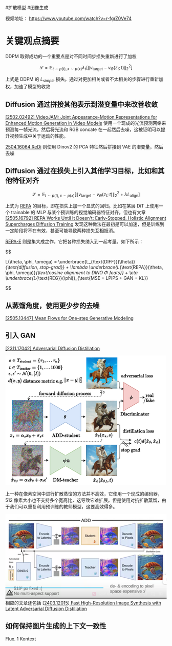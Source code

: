 #扩散模型 #图像生成

视频地址： <https://www.youtube.com/watch?v=r-fgrZ0Ve74>

# 关键观点摘要

 DDPM 取得成功的一个重要点是对不同时间步损失重新进行了加权

$$
\mathcal{L} = \mathbb{E}_{t \sim p(t), x \sim p(x)} \lambda_t \left[ \| v_{\text{target}} - v_\Theta(z_t; t) \|_2^2 \right]
$$

上式是 DDPM 的 $L_{simple}$ 损失。通过对更加相关或者不太相关的步骤进行重新加权，加速了模型的收敛

## Diffusion 通过拼接其他表示到潜变量中来改善收敛

[[2502.02492] VideoJAM: Joint Appearance-Motion Representations for Enhanced Motion Generation in Video Models]( https://arxiv.org/abs/2502.02492 ) 使用一个现成的光流预测网络来预测每一帧光流，然后将光流和 RGB concate 在一起然后去噪，这被证明可以提升视频生成中关于运动的性能。

[2504.16064 ReDi](https://arxiv.org/pdf/2504.16064) 则使用 Dinov2 的 PCA 特征然后拼接到 VAE 的潜变量，然后去噪

## Diffusion 通过在损失上引入其他学习目标，比如和其他特征对齐

$$
\mathcal{L} = \mathbb{E}_{t \sim p(t), x \sim p(x)} \left[ \| v_{\text{target}} - v_\Theta(z_t; t) \|_2^2 + \lambda L_{\text{align}} \right]
$$

上式为 [REPA]( https://arxiv.org/abs/2410.06940 ) 的目标，即在损失上加一个显式的回归。比如在某层 DiT 上使用一个 trainable 的 MLP 与某个预训练的视觉编码器特征对齐。但也有文章 [[2505.16792] REPA Works Until It Doesn't: Early-Stopped, Holistic Alignment Supercharges Diffusion Training]( https://arxiv.org/abs/2505.16792 ) 发现这种做法在最初是可以加速，但是训练到一定阶段将不在有效，甚至可能导致两种损失互相抵消。

[REPA-E](https://arxiv.org/abs/2504.10483) 则是集大成之作，它把各种损失纳入到一起考量。如下所示：

$$

L(\theta, \phi, \omega) = \underbrace{L_{\text{DIFF}}(\theta)}_{\text{diffusion, stop-grad}} + \lambda \underbrace{L_{\text{REPA}}(\theta, \phi, \omega)}_{\text{cosine alignment to DINO $\Phi$ feats}} + \eta \underbrace{L_{\text{REG}}(\phi)}_{\text{MSE + LPIPS + GAN + KL}}

$$

## 从蒸馏角度，使用更少步的去噪

[[2505.13447] Mean Flows for One-step Generative Modeling]( https://arxiv.org/abs/2505.13447 )

## 引入 GAN 

[[2311.17042] Adversarial Diffusion Distillation](https://arxiv.org/abs/2311.17042)

![](../Attachments/Adversarial%20Diffusion%20Distillation_fig2.png)

上一种在像素空间中进行扩散蒸馏的方法并不高效，它使用一个现成的编码器，512 像素大小也不支持多个宽高比，这导致它难扩展。但是使用对抗扩散蒸馏，由于我们可以重复利用预训练的教师模型，这要高效得多。

![](../Attachments/Pasted%20image%2020250623222556.png)相应的文章还包括 [[2403.12015] Fast High-Resolution Image Synthesis with Latent Adversarial Diffusion Distillation]( https://arxiv.org/abs/2403.12015 )

## 如何保持图片生成的上下文一致性

Flux. 1 Kontext